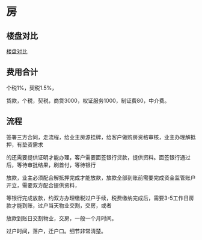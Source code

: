 # 房

## 楼盘对比

[楼盘对比](https://docs.qq.com/sheet/DWHBZZGNFR2JndGdU?tab=BB08J2)

## 费用合计

个税1%，契税1.5%，

贷款，个税，契税，商贷3000，权证服务1000，制证费80，中介费。

## 流程

签署三方合同，走流程，给业主房源挂牌，给客户做购房资格审核，业主办理解抵押，有垫资需求

的还需要提供证明才能办理，客户需要面签银行贷款，提供资料。面签银行通过后，等待审批结果，刷首付，等待银行

放款，业主必须配合解抵押完成才能放款，放款全部到账前需要完成资金监管账户开立，需要双方配合提供资料，

等银行完成放款，约双方办理缴税过户手续，税费缴纳完成后，需要3-5工作日房款才能到账，过户当天物业交割，交房，或者

放款到账日交割物业，交房，一般一个月时间。

过户时间，落户，迁户口。细节非常清楚。
